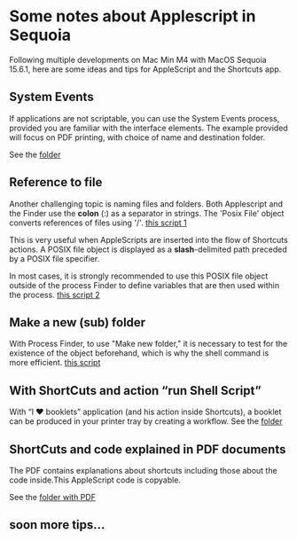 # Some notes about Applescript in Sequoia

Following multiple developments on Mac Min M4 with MacOS Sequoia 15.6.1, here are some ideas and tips for AppleScript and the Shortcuts app.
## System Events
If applications are not scriptable, you can use the System Events process, provided you are familiar with the interface elements. The example provided will focus on PDF printing, with choice of name and destination folder.

See the [folder](https://github.com/dev-xiligroup/Some-notes-about-Applescript-in-Sequoia/tree/main/SavePDFwithSystemEvents)

## Reference to file
Another challenging topic is naming files and folders. Both Applescript and the Finder use the **colon** (:) as a separator in strings. The 'Posix File' object converts references of files using '/'.
[this script 1](https://github.com/dev-xiligroup/Some-notes-about-Applescript-in-Sequoia/blob/main/testFolders.applescript)

This is very useful when AppleScripts are inserted into the flow of Shortcuts actions.
A POSIX file object is displayed as a **slash**-delimited path preceded by a POSIX file specifier.

In most cases, it is strongly recommended to use this POSIX file object outside of the process Finder to define variables that are then used within the process.
[this script 2](https://github.com/dev-xiligroup/Some-notes-about-Applescript-in-Sequoia/blob/main/Essai_POSIX.applescript)


## Make a new (sub) folder
With Process Finder, to use "Make new folder," it is necessary to test for the existence of the object beforehand, which is why the shell command is more efficient.
[this script](https://github.com/dev-xiligroup/Some-notes-about-Applescript-in-Sequoia/blob/main/ShellBetter2makeFolder.applescript)

## With ShortCuts and action “run Shell Script”

With “I ❤️ booklets” application (and his action inside Shortcuts), a booklet can be produced in your printer tray by creating a workflow.
See the [folder](https://github.com/dev-xiligroup/Some-notes-about-Applescript-in-Sequoia/tree/main/PrintBookletWorkflow)

## ShortCuts and code explained in PDF documents

The PDF contains explanations about shortcuts including those about the code inside.This AppleScript code is copyable.

See the [folder with PDF](https://github.com/dev-xiligroup/Some-notes-about-Applescript-in-Sequoia/tree/main/PDF_docs)

## soon more tips...